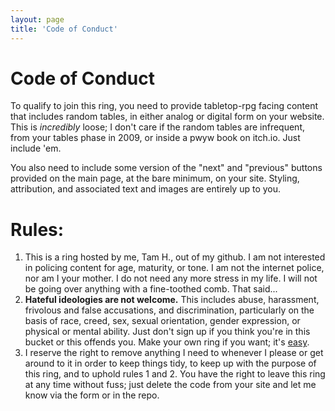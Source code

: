 ```yaml
---
layout: page
title: 'Code of Conduct'
---
```


# Code of Conduct

To qualify to join this ring, you need to provide tabletop-rpg facing content that includes random tables, in either analog or digital form on your website. This is *incredibly* loose; I don't care if the random tables are infrequent, from your tables phase in 2009, or inside a pwyw book on itch.io. Just include 'em.

You also need to include some version of the "next" and "previous" buttons provided on the main page, at the bare minimum, on your site. Styling, attribution, and associated text and images are entirely up to you.

# Rules:

1. This is a ring hosted by me, Tam H., out of my github. I am not interested in policing content for age, maturity, or tone. I am not the internet police, nor am I your mother. I do not need any more stress in my life. I will not be going over anything with a fine-toothed comb. That said...
2. **Hateful ideologies are not welcome.** This includes abuse, harassment, frivolous and false accusations, and discrimination, particularly on the basis of race, creed, sex, sexual orientation, gender expression, or physical or mental ability. Just don't sign up if you think you're in this bucket or this offends you. Make your own ring if you want; it's <a href="">easy</a>.
3. I reserve the right to remove anything I need to whenever I please or get around to it in order to keep things tidy, to keep up with the purpose of this ring, and to uphold rules 1 and 2. You have the right to leave this ring at any time without fuss; just delete the code from your site and let me know via the form or in the repo. 